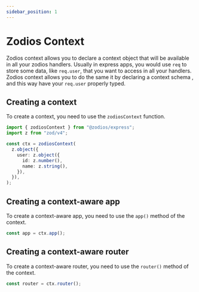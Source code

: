 ```yaml
---
sidebar_position: 1
---
```


# Zodios Context

Zodios context allows you to declare a context object that will be available in all your zodios handlers.
Usually in express apps, you would use `req` to store some data, like `req.user`, that you want to access in all your handlers.
Zodios context allows you to do the same it by declaring a context schema , and this way have your `req.user` properly typed.

## Creating a context

To create a context, you need to use the `zodiosContext` function.

```ts
import { zodiosContext } from "@zodios/express";
import z from "zod/v4";

const ctx = zodiosContext(
  z.object({
    user: z.object({
      id: z.number(),
      name: z.string(),
    }),
  }),
);
```

## Creating a context-aware app

To create a context-aware app, you need to use the `app()` method of the context.

```ts
const app = ctx.app();
```

## Creating a context-aware router

To create a context-aware router, you need to use the `router()` method of the context.

```ts
const router = ctx.router();
```
